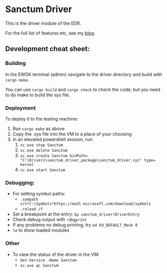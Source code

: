 # Sanctum Driver

This is the driver module of the EDR.

For the full list of features etc, see my [blog](https://fluxsec.red/sanctum-edr-intro).

## Development cheat sheet:

### Building 

In the EWDK terminal (admin) navigate to the driver directory and build with `cargo make`.

You can use `cargo build` and `cargo check` to check the code; but you need to do make to build the sys file.

### Deployment 

To deploy it to the testing machine:

1) Run `cargo make` as above
2) Copy the .sys file into the VM to a place of your choosing
3) In an elevated powershell session, run: 
   1) `sc.exe stop Sanctum`
   2) `sc.exe delete Sanctum`
   3) `sc.exe create Sanctum binPath= "C:\Drivers\sanctum_driver_package\sanctum_driver.sys" type= kernel`
   4) `sc.exe start Sanctum`

### Debugging:

 - For setting symbol paths:
   - `.sympath srv*C:\Symbols*https://msdl.microsoft.com/download/symbols`
   - `.reload /f`
 - Set a breakpoint at the entry: `bp sanctum_driver!DriverEntry`
 - Check debug output with `!dbgprint`
 - If any problems no debug printing, try `ed Kd_DEFAULT_Mask 8`
 - `lm` to show loaded modules

### Other

 - To view the status of the driver in the VM: 
   - `Get-Service -Name Sanctum`
   - `sc.exe qc Sanctum`